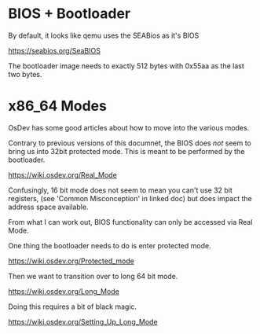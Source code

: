 # BIOS + Bootloader

By default, it looks like qemu uses the SEABios as it's BIOS

https://seabios.org/SeaBIOS

The bootloader image needs to exactly 512 bytes with 0x55aa as the
last two bytes.

# x86\_64 Modes
OsDev has some good articles about how to move into the various modes.

Contrary to previous versions of this documnet, the BIOS does *not* seem
to bring us into 32bit protected mode. This is meant to be performed
by the bootloader.

https://wiki.osdev.org/Real_Mode

Confusingly, 16 bit mode does not seem to mean you can't use 32 bit registers,
(see 'Common Misconception' in linked doc) but does impact the address space
available.

From what I can work out, BIOS functionality can only be accessed via Real Mode.

One thing the bootloader needs to do is enter protected mode.

https://wiki.osdev.org/Protected_mode

Then we want to transition over to long 64 bit mode.

https://wiki.osdev.org/Long_Mode

Doing this requires a bit of black magic.

https://wiki.osdev.org/Setting_Up_Long_Mode

